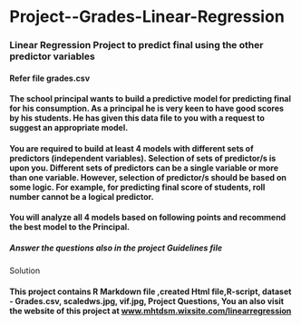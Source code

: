 # Project--Grades-Linear-Regression
### Linear Regression Project to predict final using the other predictor variables
#### Refer file grades.csv 

#### The school principal wants to build a predictive model for predicting final for his consumption. As a principal he is very keen to have good scores by his students. He has given this data file to you with a request to suggest an appropriate model.

#### You are required to build at least 4 models with different sets of predictors (independent variables). Selection of sets of predictor/s is upon you. Different sets of predictors can be a single variable or more than one variable. However, selection of predictor/s should be based on some logic. For example, for predicting final score of students, roll number cannot be a logical predictor. 

#### You will analyze all 4 models based on following points and recommend the best model to the Principal. 
##### Answer the questions also in the project Guidelines file


Solution
#### This project contains R Markdown file ,created Html file,R-script, dataset - Grades.csv, scaledws.jpg, vif.jpg, Project Questions, You an also visit the website of this project at www.mhtdsm.wixsite.com/linearregression
